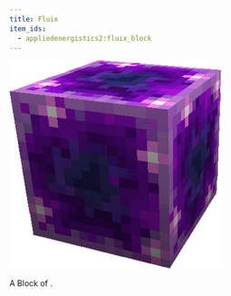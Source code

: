 ```yaml
---
title: Fluix
item_ids:
  - appliedenergistics2:fluix_block
---
```


![A picture of a fluix block.](../../../public/assets/large/fluix_block.png)

A Block of <ItemLink id="appliedenergistics2:fluix_crystal"/>.

<RecipeFor id="appliedenergistics2:fluix_block"/>
